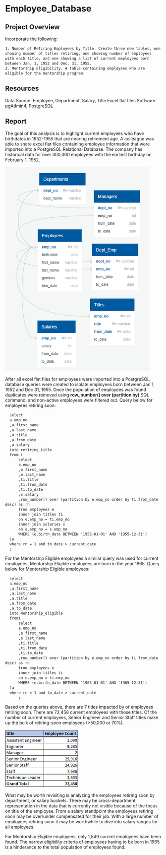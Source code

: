 # Employee_Database

## Project Overview
Incorporate the following: 

	1. Number of Retiring Employees by Title. Create three new tables, one showing number of titles retiring, one showing number of employees with each title, and one showing a list of current employees born between Jan. 1, 1952 and Dec. 31, 1955.
	2. Mentorship Eligibility. A table containing employees who are eligible for the mentorship program.
 
## Resources
Data Source: Employee, Department, Salary, Title Excel flat files
Software: pgAdmin4, PostgreSQL

## Report
  The goal of this analysis is to highlight current employees who have birthdates in 1952-1955 that are nearing retirement age. A colleague was able to share excel flat files containing employee information that were imported into a PostgreSQL Relational Database. The company has historical data for over 300,000 employees with the earliest birthday on February 1, 1952.
  
![Employee Database ERD](https://github.com/n-toy/Employee_Database/blob/master/resources/EmployeeDB.PNG)
  
  
  After all excel flat files for employees were imported into a PostgreSQL database queries were created to isolate employees born between Jan 1, 1952 and Dec 31, 1955. Once the population of employees was found duplicates were removed using **row_number() over (partition by)** SQL command, and non-active employees were filtered out. 
  Query below for employees retiring soon:
  ```
	select 
	a.emp_no
	,a.first_name
	,a.last_name
	,a.title
	,a.from_date
	,a.salary
	into retiring_title
	from (
		select 
		e.emp_no
		,e.first_name
		,e.last_name
		,ti.title
		,ti.from_date
		,ti.to_date
		,s.salary
		,row_number() over (partition by e.emp_no order by ti.from_date desc) as rn
		from employees e
		inner join titles ti
		on e.emp_no = ti.emp_no
		inner join salaries s
		on e.emp_no = s.emp_no
		WHERE (e.birth_date BETWEEN '1952-01-01' AND '1955-12-31')
	)a
	where rn = 1 and to_date > current_date
	;
  ```
	
  For the Mentorship Eligible employees a similar query was used for current employees. Mentorship Eligible employees are born in the year 1965. 
  Query below for Mentorship Eligible employees:
  ```
	select 
	a.emp_no
	,a.first_name
	,a.last_name
	,a.title
	,a.from_date
	,a.to_date
	into mentorship_eligible
	from(
		select 
		e.emp_no
		,e.first_name
		,e.last_name
		,ti.title
		,ti.from_date
		,ti.to_date
		,row_number() over (partition by e.emp_no order by ti.from_date desc) as rn
		from employees e
		inner join titles ti
		on e.emp_no = ti.emp_no
		WHERE (e.birth_date BETWEEN '1965-01-01' AND '1965-12-31')
	)a
	where rn = 1 and to_date > current_date
		;
  ```
  
	
  Based on the queries above, there are 7 titles impacted by of employees retiring soon. There are 72,458 current employees with those titles. Of the number of current employees, Senior Engineer and Senior Staff titles make up the bulk of retiring-soon employees (>50,000 or 70%).
  
  
![Employees retiring soon by title summary](https://github.com/n-toy/Employee_Database/blob/master/resources/Employee_count_breakdown.png)
  
  
  What may be worth revisiting is analyzing the employees retiring soon by department, or salary buckets. There may be cross-department representation in the data that is currently not visible because of the focus on title of the employee. From a salary standpoint the employees retiring soon may be over/under compensated for their job. With a large number of employees retiring soon it may be worthwhile to dive into salary ranges for all employees. 
	
  For Mentorship Eligible employees, only 1,549 current employees have been found. The narrow eligibility criteria of employees having to be born in 1965 is a hinderance to the total population of employees found. 
  